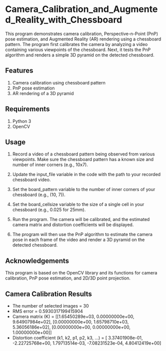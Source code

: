 # Camera_Calibration_and_Augmented_Reality_with_Chessboard

This program demonstrates camera calibration, Perspective-n-Point (PnP) pose estimation, and Augmented Reality (AR) rendering using a chessboard pattern. The program first calibrates the camera by analyzing a video containing various viewpoints of the chessboard. Next, it tests the PnP algorithm and renders a simple 3D pyramid on the detected chessboard.


## Features
1. Camera calibration using chessboard pattern
2. PnP pose estimation
3. AR rendering of a 3D pyramid


## Requirements
1. Python 3
2. OpenCV

## Usage

1. Record a video of a chessboard pattern being observed from various viewpoints. Make sure the chessboard pattern has a known size and number of inner corners (e.g., 10x7).

2. Update the input_file variable in the code with the path to your recorded chessboard video.

3. Set the board_pattern variable to the number of inner corners of your chessboard (e.g., (10, 7)).

4. Set the board_cellsize variable to the size of a single cell in your chessboard (e.g., 0.025 for 25mm).

5. Run the program. The camera will be calibrated, and the estimated camera matrix and distortion coefficients will be displayed.

6. The program will then use the PnP algorithm to estimate the camera pose in each frame of the video and render a 3D pyramid on the detected chessboard.

## Acknowledgements
This program is based on the OpenCV library and its functions for camera calibration, PnP pose estimation, and 2D/3D point projection.

## Camera Calibration Results
* The number of selected images = 30
* RMS error = 0.5930317199415904
* Camera matrix (K) = 
[[1.65450289e+03, 0.00000000e+00, 9.64907984e+02],
 [0.00000000e+00, 1.65798710e+03, 5.36056186e+02],
 [0.00000000e+00, 0.00000000e+00, 1.00000000e+00]]
* Distortion coefficient (k1, k2, p1, p2, k3, ...) = [ 3.37401908e-01, -2.22725768e+00,  1.79713514e-03, -7.08231523e-04,
  4.80412419e+00]
